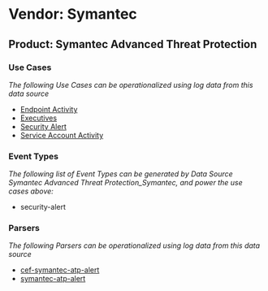 Vendor: Symantec
================
Product: Symantec Advanced Threat Protection
--------------------------------------------

### Use Cases

_The following Use Cases can be operationalized using log data from this data source_

* [Endpoint Activity](../UseCases/usecase_endpoint_activity.md)
* [Executives](../UseCases/usecase_executives.md)
* [Security Alert](../UseCases/usecase_security_alert.md)
* [Service Account Activity](../UseCases/usecase_service_account_activity.md)


### Event Types

_The following list of Event Types can be generated by Data Source Symantec Advanced Threat Protection_Symantec, and power the use cases above:_

- security-alert


### Parsers

_The following Parsers can be operationalized using log data from this data source_

* [cef-symantec-atp-alert](../Parsers/parserContent_cef-symantec-atp-alert.md)
* [symantec-atp-alert](../Parsers/parserContent_symantec-atp-alert.md)
